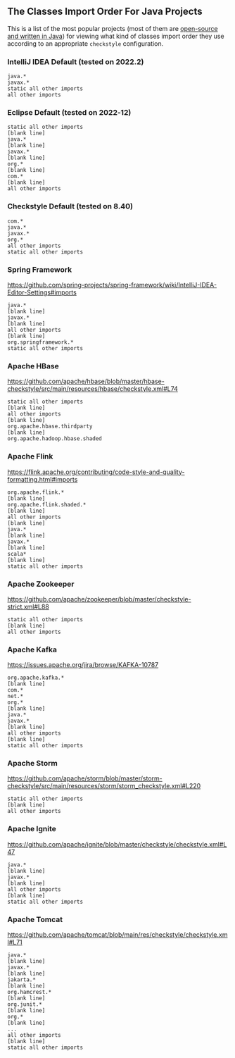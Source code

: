 ## The Classes Import Order For Java Projects

This is a list of the most popular projects (most of them are [open-source and  written in Java](https://projects.apache.org/projects.html?language#Java)) for viewing what kind of classes import order they use according to an appropriate `checkstyle` configuration.

### IntelliJ IDEA Default (tested on 2022.2)

```
java.*
javax.*
static all other imports
all other imports
```

### Eclipse Default (tested on 2022‑12)

```
static all other imports
[blank line]
java.*
[blank line]
javax.*
[blank line]
org.*
[blank line]
com.*
[blank line]
all other imports
```

### Checkstyle Default (tested on 8.40)


```
com.*
java.*
javax.*
org.*
all other imports
static all other imports
```

### Spring Framework

https://github.com/spring-projects/spring-framework/wiki/IntelliJ-IDEA-Editor-Settings#imports


```
java.*
[blank line]
javax.*
[blank line]
all other imports
[blank line]
org.springframework.*
static all other imports
```

### Apache HBase

https://github.com/apache/hbase/blob/master/hbase-checkstyle/src/main/resources/hbase/checkstyle.xml#L74

```
static all other imports
[blank line]
all other imports
[blank line]
org.apache.hbase.thirdparty
[blank line]
org.apache.hadoop.hbase.shaded
```

### Apache Flink

https://flink.apache.org/contributing/code-style-and-quality-formatting.html#imports

```
org.apache.flink.*
[blank line]
org.apache.flink.shaded.*
[blank line]
all other imports
[blank line]
java.*
[blank line]
javax.*
[blank line]
scala*
[blank line]
static all other imports
```


### Apache Zookeeper

https://github.com/apache/zookeeper/blob/master/checkstyle-strict.xml#L88

```
static all other imports
[blank line]
all other imports
```

### Apache Kafka

https://issues.apache.org/jira/browse/KAFKA-10787

```
org.apache.kafka.*
[blank line]
com.*
net.*
org.*
[blank line]
java.*
javax.*
[blank line]
all other imports
[blank line]
static all other imports
```

### Apache Storm

https://github.com/apache/storm/blob/master/storm-checkstyle/src/main/resources/storm/storm_checkstyle.xml#L220

```
static all other imports
[blank line]
all other imports
```

### Apache Ignite

https://github.com/apache/ignite/blob/master/checkstyle/checkstyle.xml#L47

```
java.*
[blank line]
javax.*
[blank line]
all other imports
[blank line]
static all other imports
```

### Apache Tomcat

https://github.com/apache/tomcat/blob/main/res/checkstyle/checkstyle.xml#L71

```
java.*
[blank line]
javax.*
[blank line]
jakarta.*
[blank line]
org.hamcrest.*
[blank line]
org.junit.*
[blank line]
org.*
[blank line]
...
all other imports
[blank line]
static all other imports
```
